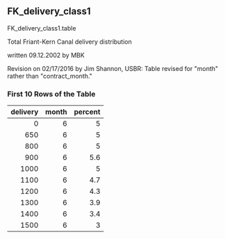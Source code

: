 ## FK_delivery_class1
FK_delivery_class1.table

Total Friant-Kern Canal delivery distribution

written 09.12.2002 by MBK

Revision on 02/17/2016 by Jim Shannon, USBR: Table revised for "month" rather than "contract_month."

### First 10 Rows of the Table
|   delivery |   month |   percent |
|-----------:|--------:|----------:|
|          0 |       6 |       5   |
|        650 |       6 |       5   |
|        800 |       6 |       5   |
|        900 |       6 |       5.6 |
|       1000 |       6 |       5   |
|       1100 |       6 |       4.7 |
|       1200 |       6 |       4.3 |
|       1300 |       6 |       3.9 |
|       1400 |       6 |       3.4 |
|       1500 |       6 |       3   |